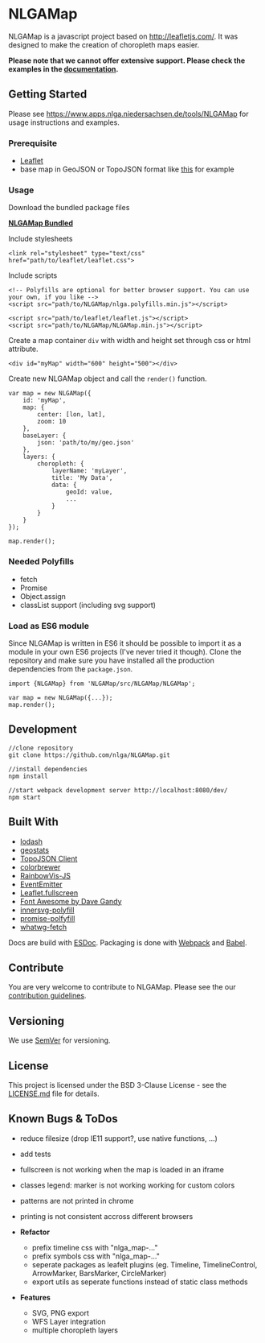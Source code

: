 # NLGAMap

NLGAMap is a javascript project based on http://leafletjs.com/. It was designed to make the creation of choropleth maps easier.

**Please note that we cannot offer extensive support. Please check the examples in the [documentation](https://www.apps.nlga.niedersachsen.de/tools/NLGAMap).**

## Getting Started
Please see https://www.apps.nlga.niedersachsen.de/tools/NLGAMap for usage instructions and examples.

### Prerequisite
- [Leaflet](http://leafletjs.com/)
- base map in GeoJSON or TopoJSON format like [this](https://raw.githubusercontent.com/johan/world.geo.json/master/countries.geo.json) for example

### Usage
Download the bundled package files

**[NLGAMap Bundled](https://www.apps.nlga.niedersachsen.de/tools/NLGAMap/NLGAMap_latest.zip)**

Include stylesheets

    <link rel="stylesheet" type="text/css" href="path/to/leaflet/leaflet.css">

Include scripts

    <!-- Polyfills are optional for better browser support. You can use your own, if you like -->
    <script src="path/to/NLGAMap/nlga.polyfills.min.js"></script>

    <script src="path/to/leaflet/leaflet.js"></script>
    <script src="path/to/NLGAMap/NLGAMap.min.js"></script>

Create a map container `div` with width and height set through css or html attribute.

    <div id="myMap" width="600" height="500"></div>

Create new NLGAMap object and call the `render()` function.
```
var map = new NLGAMap({
    id: 'myMap',
    map: {
        center: [lon, lat],
        zoom: 10
    },
    baseLayer: {
        json: 'path/to/my/geo.json'
    },
    layers: {
        choropleth: {
            layerName: 'myLayer',
            title: 'My Data',
            data: {
                geoId: value,
                ...
            }
        }
    }
});

map.render();
```

### Needed Polyfills
- fetch
- Promise
- Object.assign
- classList support (including svg support)

### Load as ES6 module
Since NLGAMap is written in ES6 it should be possible to import it as a module in your own ES6 projects (I've never tried it though). Clone the repository and make sure you have installed all the production dependencies from the `package.json`.

```
import {NLGAMap} from 'NLGAMap/src/NLGAMap/NLGAMap';

var map = new NLGAMap({...});
map.render();
```

## Development
```
//clone repository
git clone https://github.com/nlga/NLGAMap.git

//install dependencies
npm install

//start webpack development server http://localhost:8080/dev/
npm start
```

## Built With
- [lodash](http://lodash.com)
- [geostats](https://github.com/simogeo/geostats)
- [TopoJSON Client](https://github.com/topojson/topojson-client)
- [colorbrewer](https://github.com/saikocat/colorbrewer)
- [RainbowVis-JS](https://github.com/anomal/RainbowVis-JS)
- [EventEmitter](https://github.com/Olical/EventEmitter)
- [Leaflet.fullscreen](https://github.com/Leaflet/Leaflet.fullscreen)
- [Font Awesome by Dave Gandy](http://fontawesome.io)
- [innersvg-polyfill](https://github.com/dnozay/innersvg-polyfill)
- [promise-polfyfill](https://github.com/taylorhakes/promise-polyfill)
- [whatwg-fetch](https://github.com/github/fetch)

Docs are build with [ESDoc](https://esdoc.org/).
Packaging is done with [Webpack](https://webpack.js.org/) and [Babel](https://babeljs.io/).

## Contribute
You are very welcome to contribute to NLGAMap. Please see the our [contribution guidelines](CONTRIBUTING.md).

## Versioning
We use [SemVer](http://semver.org/) for versioning.

## License
This project is licensed under the BSD 3-Clause License - see the [LICENSE.md](LICENSE.md) file for details.

## Known Bugs & ToDos
+ reduce filesize (drop IE11 support?, use native functions, ...)
+ add tests
+ fullscreen is not working when the map is loaded in an iframe
+ classes legend: marker is not working working for custom colors
+ patterns are not printed in chrome
+ printing is not consistent accross different browsers
+ **Refactor**
    - prefix timeline css with "nlga_map-..."
    - prefix symbols css with "nlga_map-..."
    - seperate packages as leafelt plugins (eg. Timeline, TimelineControl, ArrowMarker, BarsMarker, CircleMarker)
    - export utils as seperate functions instead of static class methods

+ **Features**
    - SVG, PNG export
    - WFS Layer integration
    - multiple choropleth layers